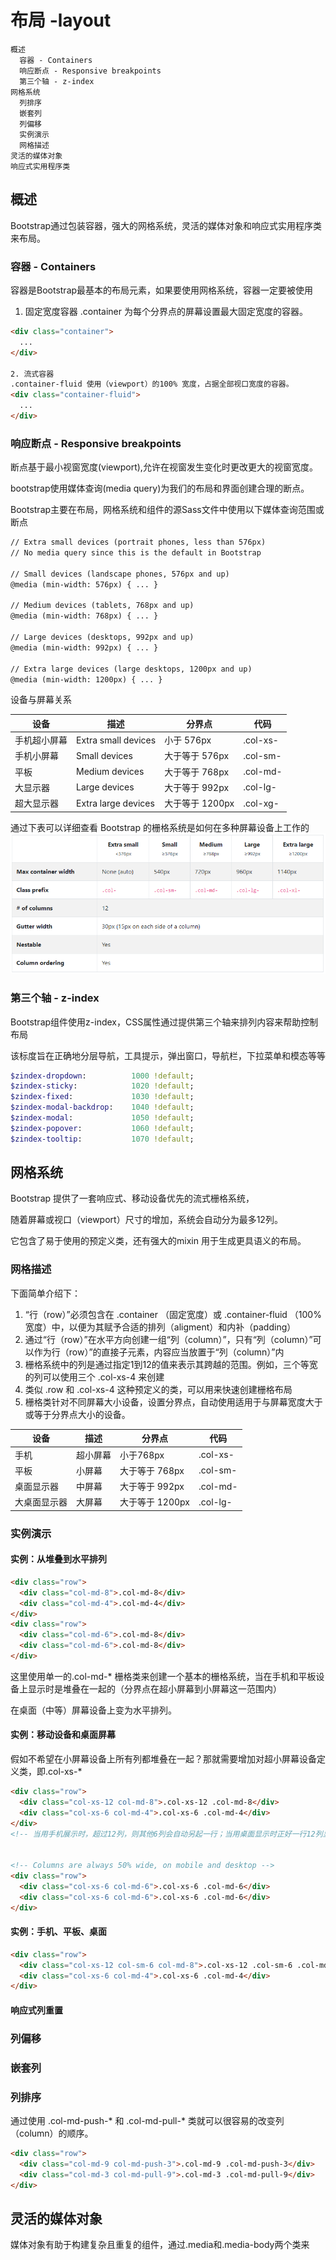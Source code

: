# 布局 -layout

    概述
      容器 - Containers
      响应断点 - Responsive breakpoints
      第三个轴 - z-index
    网格系统
      列排序
      嵌套列
      列偏移
      实例演示
      网格描述
    灵活的媒体对象
    响应式实用程序类


## 概述

Bootstrap通过包装容器，强大的网格系统，灵活的媒体对象和响应式实用程序类来布局。

### 容器 - Containers

容器是Bootstrap最基本的布局元素，如果要使用网格系统，容器一定要被使用

1. 固定宽度容器
.container 为每个分界点的屏幕设置最大固定宽度的容器。

```html
<div class="container">
  ...
</div>

2. 流式容器
.container-fluid 使用（viewport）的100% 宽度，占据全部视口宽度的容器。
<div class="container-fluid">
  ...
</div>
```

### 响应断点 - Responsive breakpoints

断点基于最小视窗宽度(viewport),允许在视窗发生变化时更改更大的视窗宽度。

bootstrap使用媒体查询(media query)为我们的布局和界面创建合理的断点。

Bootstrap主要在布局，网格系统和组件的源Sass文件中使用以下媒体查询范围或断点

```html
// Extra small devices (portrait phones, less than 576px)
// No media query since this is the default in Bootstrap

// Small devices (landscape phones, 576px and up)
@media (min-width: 576px) { ... }

// Medium devices (tablets, 768px and up)
@media (min-width: 768px) { ... }

// Large devices (desktops, 992px and up)
@media (min-width: 992px) { ... }

// Extra large devices (large desktops, 1200px and up)
@media (min-width: 1200px) { ... }
```

设备与屏幕关系

|设备|描述|分界点|代码|
|-|-|-|-|
|手机超小屏幕|Extra small devices|小于 576px|.col-xs-|
|手机小屏幕|Small devices|大于等于 576px|.col-sm-|
|平板|Medium devices|大于等于 768px|.col-md-|
|大显示器|Large devices|大于等于 992px|.col-lg-|
|超大显示器|Extra large devices|大于等于 1200px|.col-xg-|

通过下表可以详细查看 Bootstrap 的栅格系统是如何在多种屏幕设备上工作的
![rowandcol](rowandcol.png)


### 第三个轴 - z-index
Bootstrap组件使用z-index，CSS属性通过提供第三个轴来排列内容来帮助控制布局

该标度旨在正确地分层导航，工具提示，弹出窗口，导航栏，下拉菜单和模态等等

```sass
$zindex-dropdown:          1000 !default;
$zindex-sticky:            1020 !default;
$zindex-fixed:             1030 !default;
$zindex-modal-backdrop:    1040 !default;
$zindex-modal:             1050 !default;
$zindex-popover:           1060 !default;
$zindex-tooltip:           1070 !default;
```


## 网格系统

Bootstrap 提供了一套响应式、移动设备优先的流式栅格系统，

随着屏幕或视口（viewport）尺寸的增加，系统会自动分为最多12列。

它包含了易于使用的预定义类，还有强大的mixin 用于生成更具语义的布局。

### 网格描述

下面简单介绍下：
1. “行（row）”必须包含在 .container （固定宽度）或 .container-fluid （100% 宽度）中，以便为其赋予合适的排列（aligment）和内补（padding）
2. 通过“行（row）”在水平方向创建一组“列（column）”，只有“列（column）”可以作为行（row）”的直接子元素，内容应当放置于“列（column）”内
3. 栅格系统中的列是通过指定1到12的值来表示其跨越的范围。例如，三个等宽的列可以使用三个 .col-xs-4 来创建
4. 类似 .row 和 .col-xs-4 这种预定义的类，可以用来快速创建栅格布局
4. 栅格类针对不同屏幕大小设备，设置分界点，自动使用适用于与屏幕宽度大于或等于分界点大小的设备。

|设备|描述|分界点|代码|
|-|-|-|-|
|手机|超小屏幕|小于768px|.col-xs-|
|平板|小屏幕|大于等于 768px|.col-sm-|
|桌面显示器|中屏幕|大于等于 992px|.col-md-|
|大桌面显示器|大屏幕|大于等于 1200px|.col-lg-|


### 实例演示

#### 实例：从堆叠到水平排列

```html
<div class="row">
  <div class="col-md-8">.col-md-8</div>
  <div class="col-md-4">.col-md-4</div>
</div>
<div class="row">
  <div class="col-md-6">.col-md-8</div>
  <div class="col-md-6">.col-md-8</div>
</div>

```

这里使用单一的.col-md-* 栅格类来创建一个基本的栅格系统，当在手机和平板设备上显示时是堆叠在一起的（分界点在超小屏幕到小屏幕这一范围内）

在桌面（中等）屏幕设备上变为水平排列。

#### 实例：移动设备和桌面屏幕

假如不希望在小屏幕设备上所有列都堆叠在一起？那就需要增加对超小屏幕设备定义类，即.col-xs-*

```HTML
<div class="row">
  <div class="col-xs-12 col-md-8">.col-xs-12 .col-md-8</div>
  <div class="col-xs-6 col-md-4">.col-xs-6 .col-md-4</div>
</div>
<!-- 当用手机展示时，超过12列，则其他6列会自动另起一行；当用桌面显示时正好一行12列显示 -->


<!-- Columns are always 50% wide, on mobile and desktop -->
<div class="row">
  <div class="col-xs-6 col-md-6">.col-xs-6 .col-md-6</div>
  <div class="col-xs-6 col-md-6">.col-xs-6 .col-md-6</div>
</div>
```
<!-- 不同用手机还是桌面显示正好一行12列 -->

#### 实例：手机、平板、桌面

```HTML
<div class="row">
  <div class="col-xs-12 col-sm-6 col-md-8">.col-xs-12 .col-sm-6 .col-md-8</div>
  <div class="col-xs-6 col-md-4">.col-xs-6 .col-md-4</div>
</div>
```

####  响应式列重置

### 列偏移

### 嵌套列

### 列排序

通过使用 .col-md-push-* 和 .col-md-pull-* 类就可以很容易的改变列（column）的顺序。

```html
<div class="row">
  <div class="col-md-9 col-md-push-3">.col-md-9 .col-md-push-3</div>
  <div class="col-md-3 col-md-pull-9">.col-md-3 .col-md-pull-9</div>
</div>
```

## 灵活的媒体对象

媒体对象有助于构建复杂且重复的组件，通过.media和.media-body两个类来

```

```
